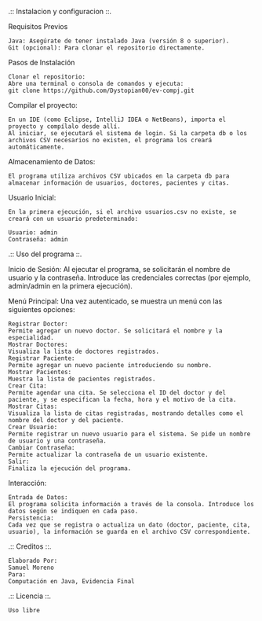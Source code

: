 .:: Instalacion y configuracion ::.

Requisitos Previos

    Java: Asegúrate de tener instalado Java (versión 8 o superior).
    Git (opcional): Para clonar el repositorio directamente.

Pasos de Instalación

    Clonar el repositorio:
    Abre una terminal o consola de comandos y ejecuta:
    git clone https://github.com/Dystopian00/ev-compj.git

Compilar el proyecto:

    En un IDE (como Eclipse, IntelliJ IDEA o NetBeans), importa el proyecto y compílalo desde allí.
    Al iniciar, se ejecutará el sistema de login. Si la carpeta db o los archivos CSV necesarios no existen, el programa los creará automáticamente.

Almacenamiento de Datos:

    El programa utiliza archivos CSV ubicados en la carpeta db para almacenar información de usuarios, doctores, pacientes y citas.

Usuario Inicial:

    En la primera ejecución, si el archivo usuarios.csv no existe, se creará con un usuario predeterminado:

    Usuario: admin
    Contraseña: admin


.:: Uso del programa ::.

Inicio de Sesión:
Al ejecutar el programa, se solicitarán el nombre de usuario y la contraseña. Introduce las credenciales correctas (por ejemplo, admin/admin en la primera ejecución).

Menú Principal:
Una vez autenticado, se muestra un menú con las siguientes opciones:

    Registrar Doctor:
    Permite agregar un nuevo doctor. Se solicitará el nombre y la especialidad.
    Mostrar Doctores:
    Visualiza la lista de doctores registrados.
    Registrar Paciente:
    Permite agregar un nuevo paciente introduciendo su nombre.
    Mostrar Pacientes:
    Muestra la lista de pacientes registrados.
    Crear Cita:
    Permite agendar una cita. Se selecciona el ID del doctor y del paciente, y se especifican la fecha, hora y el motivo de la cita.
    Mostrar Citas:
    Visualiza la lista de citas registradas, mostrando detalles como el nombre del doctor y del paciente.
    Crear Usuario:
    Permite registrar un nuevo usuario para el sistema. Se pide un nombre de usuario y una contraseña.
    Cambiar Contraseña:
    Permite actualizar la contraseña de un usuario existente.
    Salir:
    Finaliza la ejecución del programa.

Interacción:

    Entrada de Datos:
    El programa solicita información a través de la consola. Introduce los datos según se indiquen en cada paso.
    Persistencia:
    Cada vez que se registra o actualiza un dato (doctor, paciente, cita, usuario), la información se guarda en el archivo CSV correspondiente.


.:: Creditos ::.

    Elaborado Por:
    Samuel Moreno
    Para:
    Computación en Java, Evidencia Final

.:: Licencia ::.

    Uso libre